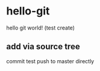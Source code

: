 # hello-git
hello git world! (test create)

## add via source tree
commit test
push to master directly
